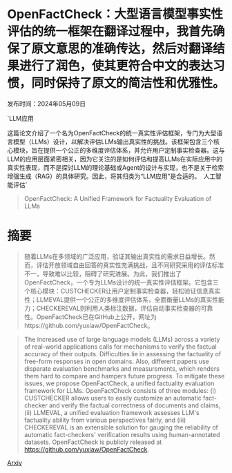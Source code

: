# OpenFactCheck：大型语言模型事实性评估的统一框架在翻译过程中，我首先确保了原文意思的准确传达，然后对翻译结果进行了润色，使其更符合中文的表达习惯，同时保持了原文的简洁性和优雅性。

发布时间：2024年05月09日

`LLM应用

这篇论文介绍了一个名为OpenFactCheck的统一真实性评估框架，专门为大型语言模型（LLMs）设计，以解决评估LLMs输出真实性的挑战。该框架包含三个核心模块，旨在提供一个公正的多维度评估体系，并允许用户定制事实检查器。这与LLM的应用层面紧密相关，因为它关注的是如何评估和提高LLMs在实际应用中的真实性表现，而不是探讨LLM的理论基础或Agent的设计与实现，也不是关于检索增强生成（RAG）的具体研究。因此，将其归类为“LLM应用”是合适的。` `人工智能评估`

> OpenFactCheck: A Unified Framework for Factuality Evaluation of LLMs

# 摘要

> 随着LLMs在多领域的广泛应用，验证其输出真实性的需求日益增长。然而，评估开放领域自由回答的真实性充满挑战，且不同研究采用的评估标准不一，导致难以比较，阻碍了研究进展。为此，我们推出了OpenFactCheck，一个专为LLMs设计的统一真实性评估框架。它包含三个核心模块：CUSTCHECKER让用户定制事实检查器，轻松验证信息真实性；LLMEVAL提供一个公正的多维度评估体系，全面衡量LLMs的真实性能力；CHECKEREVAL则利用人类标注数据，评估自动事实检查器的可靠性。OpenFactCheck已在GitHub上公开，网址为https://github.com/yuxiaw/OpenFactCheck。

> The increased use of large language models (LLMs) across a variety of real-world applications calls for mechanisms to verify the factual accuracy of their outputs. Difficulties lie in assessing the factuality of free-form responses in open domains. Also, different papers use disparate evaluation benchmarks and measurements, which renders them hard to compare and hampers future progress. To mitigate these issues, we propose OpenFactCheck, a unified factuality evaluation framework for LLMs. OpenFactCheck consists of three modules: (i) CUSTCHECKER allows users to easily customize an automatic fact-checker and verify the factual correctness of documents and claims, (ii) LLMEVAL, a unified evaluation framework assesses LLM's factuality ability from various perspectives fairly, and (iii) CHECKEREVAL is an extensible solution for gauging the reliability of automatic fact-checkers' verification results using human-annotated datasets. OpenFactCheck is publicly released at https://github.com/yuxiaw/OpenFactCheck.

[Arxiv](https://arxiv.org/abs/2405.05583)